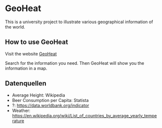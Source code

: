 # GeoHeat
This is a university project to illustrate various geographical information of the world.

## How to use GeoHeat
Visit the website [GeoHeat](https://geo-heat.vercel.app/)

Search for the information you need. Then GeoHeat will show you the information in a map.

## Datenquellen
- Average Height: Wikipedia
- Beer Consumption per Capita: Statista
- ?: https://data.worldbank.org/indicator
- Weather: https://en.wikipedia.org/wiki/List_of_countries_by_average_yearly_temperature
